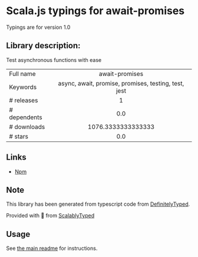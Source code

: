 
# Scala.js typings for await-promises

Typings are for version 1.0

## Library description:
Test asynchronous functions with ease

|                    |                 |
| ------------------ | :-------------: |
| Full name          | await-promises |
| Keywords           | async, await, promise, promises, testing, test, jest |
| # releases         | 1 |
| # dependents       | 0.0 |
| # downloads        | 1076.3333333333333 |
| # stars            | 0.0 |

## Links
- [Npm](https://www.npmjs.com/package/await-promises)
    


## Note
This library has been generated from typescript code from [DefinitelyTyped](https://definitelytyped.org).

Provided with :purple_heart: from [ScalablyTyped](https://github.com/oyvindberg/ScalablyTyped)

## Usage
See [the main readme](../../readme.md) for instructions.


